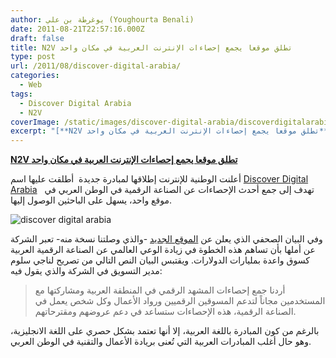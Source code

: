```yaml
---
author: يوغرطة بن علي (Youghourta Benali)
date: 2011-08-21T22:57:16.000Z
draft: false
title: N2V تطلق موقعا يجمع إحصاءات الإنترنت العربية في مكان واحد
type: post
url: /2011/08/discover-digital-arabia/
categories:
  - Web
tags:
  - Discover Digital Arabia
  - N2V
coverImage: /static/images/discover-digital-arabia/discoverdigitalarabia.png
excerpt: "[**N2V تطلق موقعا يجمع إحصاءات الإنترنت العربية في مكان واحد**](https://www.it-scoop.com/2011/08/discover-digital-arabia/)\n\nأعلنت الوطنية للإنترنت إطلاقها لمبادرة جديدة \_أطلقت عليها اسم [Discover Digital Arabia](http://discoverdigitalarabia.com/) \_\_تهدف إلى جمع أحدث الإحصاءات عن الصناعة الرقمية في الوطن العربي في موقع واحد، يسهل على الباحثين الوصول إليها.\n\n![discover"
---
```

[**N2V تطلق موقعا يجمع إحصاءات الإنترنت العربية في مكان واحد**](https://www.it-scoop.com/2011/08/discover-digital-arabia/)

أعلنت الوطنية للإنترنت إطلاقها لمبادرة جديدة  أطلقت عليها اسم [Discover Digital Arabia](http://discoverdigitalarabia.com/)   تهدف إلى جمع أحدث الإحصاءات عن الصناعة الرقمية في الوطن العربي في موقع واحد، يسهل على الباحثين الوصول إليها.

![discover digital arabia](/static/images/discover-digital-arabia/discoverdigitalarabia.png)

وفي البيان الصحفي الذي يعلن عن [الموقع الجديد](http://discoverdigitalarabia.com/) -والذي وصلتنا نسخة منه- تعبر الشركة عن أملها بأن تساهم هذه الخطوة في زيادة الوعي العالمي عن الصناعة الرقمية العربية كسوق واعدة بمليارات الدولارات. ويقتبس البيان النص التالي من تصريح لناجي سلوم مدير التسويق في الشركة والذي يقول فيه:

> أردنا جمع إحصاءات المشهد الرقمي في المنطقة العربية ومشاركتها مع المستخدمين مجاناً لتدعم المسوقين الرقميين ورواد الأعمال وكل شخص يعمل في الصناعة الرقمية، هذه الإحصاءات ستساعد في دعم عروضهم ومقترحاتهم.

بالرغم من كون المبادرة باللغة العربية، إلا أنها تعتمد بشكل حصري على اللغة الانجليزية، وهو حال أغلب المبادرات العربية التي تُعنى بريادة الأعمال والتقنية في الوطن العربي.
